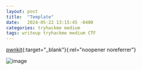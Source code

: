 ```yaml
---
layout: post
title:  "Template"
date:   2024-05-22 13:15:45 -0400
categories: tryhackme medium
tags: writeup tryhackme medium CTF
---
```

[pwnkit](){:target="_blank"}{:rel="noopener noreferrer"}

![image](/images/)

